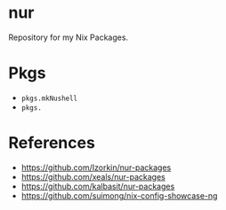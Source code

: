 # nur
Repository for my Nix Packages.

# Pkgs

- `pkgs.mkNushell`
- `pkgs.`

# References

- https://github.com/Izorkin/nur-packages
- https://github.com/xeals/nur-packages
- https://github.com/kalbasit/nur-packages
- https://github.com/suimong/nix-config-showcase-ng